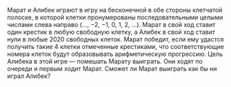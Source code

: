 Марат и Алибек играют в игру на бесконечной в обе стороны клетчатой полоске, в которой клетки пронумерованы последовательными целыми числами слева направо ($\ldots$, $-2,$ $-1,$ 0, 1, 2, $\ldots$). Марат в свой ход ставит один крестик в любую свободную клетку, а Алибек в свой ход ставит нули в любые 2020 свободных клеток. Марат победит, если ему удастся получить такие 4 клетки отмеченные крестиками, что соответствующие номера клеток будут образовывать арифметическую прогрессию. Цель Алибека в этой игре — помешать Марату выиграть. Они ходят по очереди и первым ходит Марат. Сможет ли Марат выиграть как бы ни играл Алибек?
